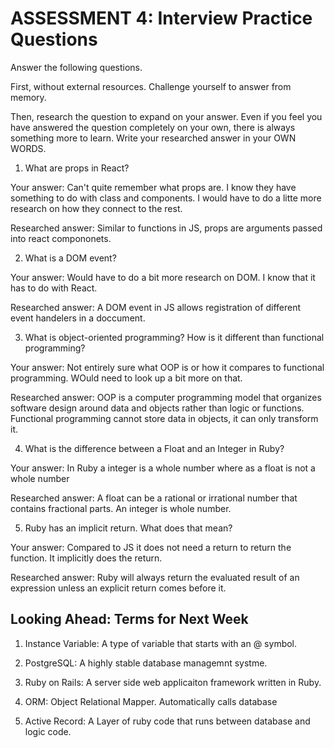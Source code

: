 # ASSESSMENT 4: Interview Practice Questions
Answer the following questions.

First, without external resources. Challenge yourself to answer from memory.

Then, research the question to expand on your answer. Even if you feel you have answered the question completely on your own, there is always something more to learn. Write your researched answer in your OWN WORDS.  

1. What are props in React?

  Your answer: Can't quite remember what props are. I know they have something to do with class and components. I would have to do a litte more research on how they connect to the rest.

  Researched answer: Similar to functions in JS, props are arguments passed into react compononets. 



2. What is a DOM event? 

  Your answer: Would have to do a bit more research on DOM. I know that it has to do with React.

  Researched answer: A DOM event in JS allows registration of different event handelers in a doccument.



3. What is object-oriented programming? How is it different than functional programming?

  Your answer: Not entirely sure what OOP is or how it compares to functional programming. WOuld need to look up a bit more on that.

  Researched answer: OOP is a computer programming model that organizes software design around data and objects rather than logic or functions. Functional programming cannot store data in objects, it can only transform it.



4. What is the difference between a Float and an Integer in Ruby?

  Your answer: In Ruby a integer is a whole number where as a float is not a whole number

  Researched answer: A float can be a rational or irrational number that contains fractional parts.
    An integer is whole number.



5. Ruby has an implicit return. What does that mean?

  Your answer: Compared to JS it does not need a return to return the function. It implicitly does the return. 

  Researched answer: Ruby will always return the evaluated result of an expression unless an explicit return comes before it. 



## Looking Ahead: Terms for Next Week

1. Instance Variable: A type of variable that starts with an @ symbol.

2. PostgreSQL: A highly stable database managemnt systme.

3. Ruby on Rails: A server side web applicaiton framework written in Ruby.

4. ORM: Object Relational Mapper. Automatically calls database

5. Active Record: A Layer of ruby code that runs between database and logic code.
